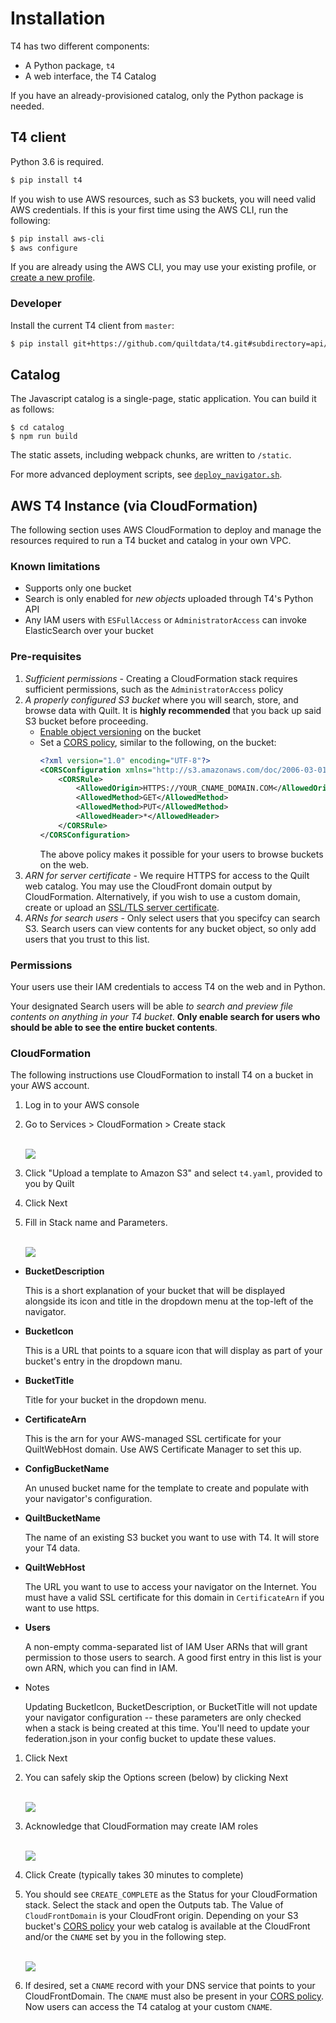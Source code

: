 # Installation

T4 has two different components:
* A Python package, `t4`
* A web interface, the T4 Catalog

If you have an already-provisioned catalog, only the Python package is needed.

## T4 client

Python 3.6 is required.

```bash
$ pip install t4
```

If you wish to use AWS resources, such as S3 buckets, you will need valid AWS credentials. If this is your first time using the AWS CLI, run the following:

```bash
$ pip install aws-cli
$ aws configure
```

If you are already using the AWS CLI, you may use your existing profile, or [create a new profile](https://docs.aws.amazon.com/cli/latest/userguide/cli-multiple-profiles.html).

### Developer

Install the current T4 client from `master`:

```bash
$ pip install git+https://github.com/quiltdata/t4.git#subdirectory=api/python
```

## Catalog

The Javascript catalog is a single-page, static application.
You can build it as follows:

```
$ cd catalog
$ npm run build
```

The static assets, including webpack chunks, are written to `/static`.

For more advanced deployment scripts, see [`deploy_navigator.sh`](../deployment/deploy_navigator.sh).


## AWS T4 Instance (via CloudFormation)
The following section uses AWS CloudFormation to deploy and manage the resources
required to run a T4 bucket and catalog in your own VPC.

### Known limitations

* Supports only one bucket
* Search is only enabled for *new objects* uploaded through T4's Python API
* Any IAM users with `ESFullAccess` or `AdministratorAccess` can invoke ElasticSearch over your bucket

### Pre-requisites

1. *Sufficient permissions* - Creating a CloudFormation stack requires sufficient permissions, such as the
`AdministratorAccess` policy
1. *A properly configured S3 bucket* where you will search, store, and browse data with Quilt. It is **highly recommended** that you back up said S3 bucket before proceeding.
   * [Enable object versioning](https://docs.aws.amazon.com/AmazonS3/latest/user-guide/enable-versioning.html) on the bucket
   * Set a [CORS policy](https://docs.aws.amazon.com/AmazonS3/latest/dev/cors.html#how-do-i-enable-cors), similar to the following, on the bucket:
      ```xml
      <?xml version="1.0" encoding="UTF-8"?>
      <CORSConfiguration xmlns="http://s3.amazonaws.com/doc/2006-03-01/">
          <CORSRule>
              <AllowedOrigin>HTTPS://YOUR_CNAME_DOMAIN.COM</AllowedOrigin>
              <AllowedMethod>GET</AllowedMethod>
              <AllowedMethod>PUT</AllowedMethod>
              <AllowedHeader>*</AllowedHeader>
          </CORSRule>
      </CORSConfiguration>
      ```
      The above policy makes it possible for your users to browse buckets on the web.
1. *ARN for server certificate* - We require HTTPS for access to the Quilt web catalog. You may use the CloudFront domain output by CloudFormation. Alternatively, if you wish to use a custom domain, create or upload an [SSL/TLS server certificate](https://docs.aws.amazon.com/IAM/latest/UserGuide/id_credentials_server-certs.html).
1. *ARNs for search users* - Only select users that you specifcy can search S3. Search users can view contents for any bucket object, so only add users that you trust to this list.

### Permissions
Your users use their IAM credentials to access T4 on the web and in Python.

Your designated Search users will be able *to search and preview file contents
on anything in your T4 bucket*. **Only enable search for users who should be
able to see the entire bucket contents**.

### CloudFormation

The following instructions use CloudFormation to install T4 on a bucket in
your AWS account.

1. Log in to your AWS console

1. Go to Services > CloudFormation > Create stack
    <br/>
    <br/>

    ![](./imgs/start.png)
  
1. Click "Upload a template to Amazon S3" and select `t4.yaml`, provided to
you by Quilt
1. Click Next
1. Fill in Stack name and Parameters.
    <br/>
    <br/>

    ![](./imgs/params.png)

  - **BucketDescription**

    This is a short explanation of your bucket that will be displayed alongside its icon and title in the dropdown menu at the top-left of the navigator.

  - **BucketIcon**

    This is a URL that points to a square icon that will display as part of your bucket's entry in the dropdown manu.

  - **BucketTitle**

    Title for your bucket in the dropdown menu.

  - **CertificateArn**

    This is the arn for your AWS-managed SSL certificate for your QuiltWebHost domain. Use AWS Certificate Manager to set this up.

  - **ConfigBucketName**

    An unused bucket name for the template to create and populate with your navigator's configuration.

  - **QuiltBucketName**

    The name of an existing S3 bucket you want to use with T4. It will store your T4 data.

  - **QuiltWebHost**

    The URL you want to use to access your navigator on the Internet. You must have a valid SSL certificate for this domain in `CertificateArn` if you want to use https.

  - **Users**

    A non-empty comma-separated list of IAM User ARNs that will grant permission to those users to search. A good first entry in this list is your own ARN, which you can find in IAM.

  - Notes

    Updating BucketIcon, BucketDescription, or BucketTitle will not update your navigator configuration -- these parameters are only checked when a stack is being created at this time. You'll need to update your federation.json in your config bucket to update these values.


1. Click Next
1. You can safely skip the Options screen (below) by clicking Next
    <br/>
    <br/>

    ![](./imgs/skip.png)

1. Acknowledge that CloudFormation may create IAM roles
    <br/>
    <br/>

    ![](./imgs/finish.png)

1. Click Create (typically takes 30 minutes to complete)

1. You should see `CREATE_COMPLETE` as the Status for your CloudFormation stack.
Select the stack and open the Outputs tab. The Value of `CloudFrontDomain`
is your CloudFront origin. Depending on your S3 bucket's [CORS policy](#pre-requisites)
your web catalog is available at the CloudFront and/or the `CNAME` set
by you in the following step.
    <br/>
    <br/>

    ![](./imgs/outputs.png)

1. If desired, set a `CNAME` record with your DNS service that points to your CloudFrontDomain. The `CNAME` must also be present in your [CORS policy](#pre-requisites). Now users can access the T4 catalog at your custom
`CNAME`.
